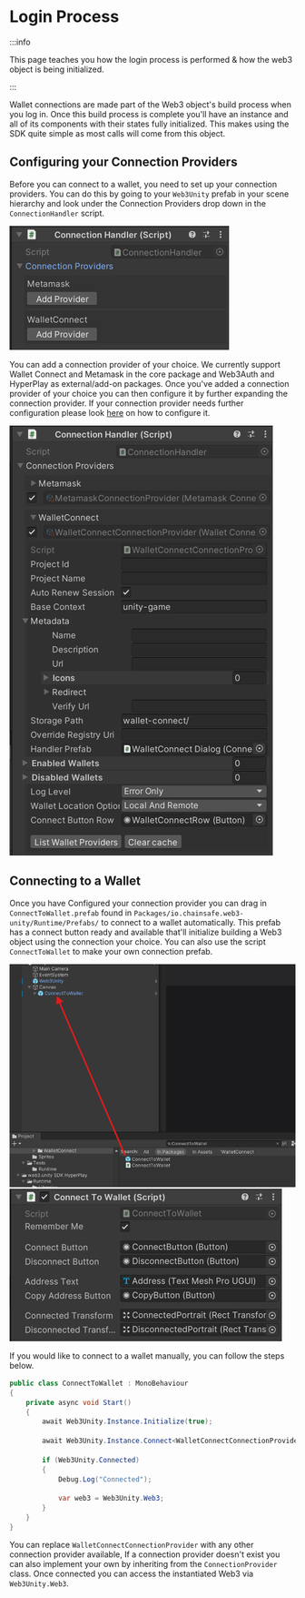 ﻿---
slug: /current/login-process
sidebar_position: 8
sidebar_label: Login Process
---


# Login Process

:::info

This page teaches you how the login process is performed & how the web3 object is being initialized.

:::

Wallet connections are made part of the Web3 object's build process when you log in. Once this build process is complete you'll have an instance and all of its components with their states fully initialized. This makes using the SDK quite simple as most calls will come from this object.

## Configuring your Connection Providers

Before you can connect to a wallet, you need to set up your connection providers. You can do this by going to your `Web3Unity` prefab in your scene hierarchy and look under the Connection Providers drop down in the `ConnectionHandler` script.

![img.png](assets/login-process/connection-handler-1.png)

You can add a connection provider of your choice. We currently support Wallet Connect and Metamask in the core package and Web3Auth and HyperPlay as external/add-on packages. Once you've added a connection provider of your choice you can then configure it by further expanding the connection provider. If your connection provider needs further configuration please look [here](/current/choose-your-wallet) on how to configure it.

![img.png](assets/login-process/connection-handler-2.png)

## Connecting to a Wallet

Once you have Configured your connection provider you can drag in `ConnectToWallet.prefab` found in `Packages/io.chainsafe.web3-unity/Runtime/Prefabs/` to connect to a wallet automatically. This prefab has a connect button ready and available that'll initialize building a Web3 object using the connection your choice. You can also use the script `ConnectToWallet` to make your own connection prefab.

![img.png](assets/login-process/connect-to-wallet.png)![img.png](assets/login-process/connect-to-wallet-2.png)

If you would like to connect to a wallet manually, you can follow the steps below.

```csharp
public class ConnectToWallet : MonoBehaviour
{
    private async void Start()
    {
        await Web3Unity.Instance.Initialize(true);
                
        await Web3Unity.Instance.Connect<WalletConnectConnectionProvider>();

        if (Web3Unity.Connected)
        {
            Debug.Log("Connected");
            
            var web3 = Web3Unity.Web3;
        }
    }
}
```

You can replace `WalletConnectConnectionProvider` with any other connection provider available, If a connection provider doesn't exist you can also implement your own by inheriting from the `ConnectionProvider` class. Once connected you can access the instantiated Web3 via `Web3Unity.Web3`.
